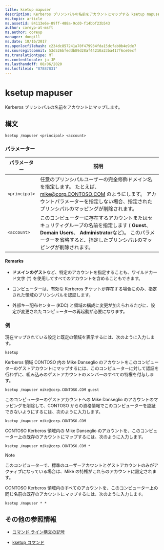 ```yaml
---
title: ksetup mapuser
description: Kerberos プリンシパルの名前をアカウントにマップする ksetup mapuser コマンドの参照記事。
ms.topic: article
ms.assetid: 84113e6e-89ff-488a-9cd0-f14bbf23b543
author: coreyp-at-msft
ms.author: coreyp
manager: dongill
ms.date: 10/16/2017
ms.openlocfilehash: c234dc857241a70f479934fda15dcfab0b4e9de7
ms.sourcegitcommit: 53d526bfeddb89d28af44210a23ba417f6ce0ecf
ms.translationtype: MT
ms.contentlocale: ja-JP
ms.lasthandoff: 08/06/2020
ms.locfileid: "87887831"
---
```

# <a name="ksetup-mapuser"></a>ksetup mapuser

Kerberos プリンシパルの名前をアカウントにマップします。

## <a name="syntax"></a>構文

```
ksetup /mapuser <principal> <account>
```

### <a name="parameters"></a>パラメーター

| パラメーター | 説明 |
| --------- | ----------- |
| `<principal>` | 任意のプリンシパルユーザーの完全修飾ドメイン名を指定します。 たとえば、mike@corp.CONTOSO.COM のようにします。 アカウントパラメーターを指定しない場合、指定されたプリンシパルのマッピングが削除されます。 |
| `<account>` | このコンピューターに存在するアカウントまたはセキュリティグループの名前を指定します ( **Guest**、 **Domain Users**、 **Administrator**など)。 このパラメーターを省略すると、指定したプリンシパルのマッピングが削除されます。 |

#### <a name="remarks"></a>Remarks

- **ドメインのゲスト**など、特定のアカウントを指定することも、ワイルドカード文字 (*) を使用してすべてのアカウントを含めることもできます。

- コンピューターは、有効な Kerberos チケットが存在する場合にのみ、指定された領域のプリンシパルを認証します。

- 外部キー配布センター (KDC) と領域の構成に変更が加えられるたびに、設定が変更されたコンピューターの再起動が必要になります。

### <a name="examples"></a>例

現在マップされている設定と既定の領域を表示するには、次のように入力します。

```
ksetup
```

Kerberos 領域 CONTOSO 内の Mike Danseglio のアカウントをこのコンピューターのゲストアカウントにマップするには、このコンピューターに対して認証を行わずに、組み込みのゲストアカウントのメンバーのすべての特権を付与します。

```
ksetup /mapuser mike@corp.CONTOSO.COM guest
```

このコンピューターのゲストアカウントへの Mike Danseglio のアカウントのマッピングを削除して、CONTOSO からの資格情報でこのコンピューターを認証できないようにするには、次のように入力します。

```
ksetup /mapuser mike@corp.CONTOSO.COM
```

CONTOSO Kerberos 領域内の Mike Danseglio のアカウントを、このコンピューター上の既存のアカウントにマップするには、次のように入力します。

```
ksetup /mapuser mike@corp.CONTOSO.COM *
```

> [!NOTE]
> このコンピューターで、標準のユーザーアカウントとゲストアカウントのみがアクティブになっている場合は、Mike の特権がこれらのアカウントに設定されます。

CONTOSO Kerberos 領域内のすべてのアカウントを、このコンピューター上の同じ名前の既存のアカウントにマップするには、次のように入力します。

```
ksetup /mapuser * *
```

## <a name="additional-references"></a>その他の参照情報

- [コマンド ライン構文の記号](command-line-syntax-key.md)

- [ksetup コマンド](ksetup.md)
